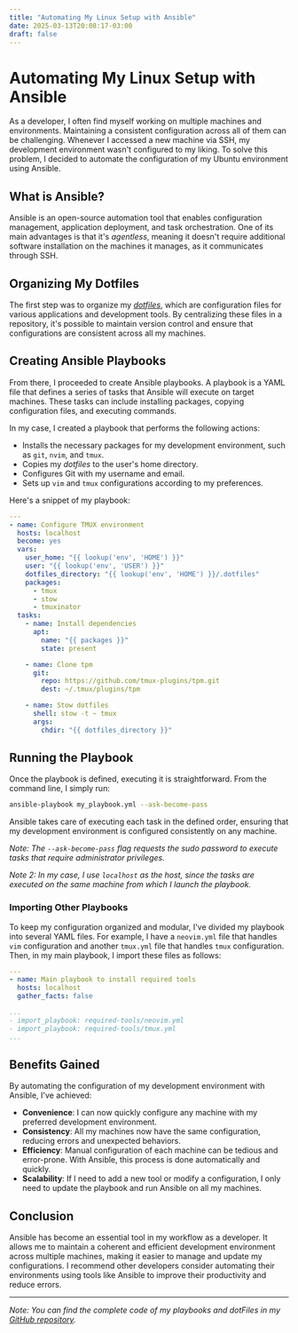 ```yaml
---
title: "Automating My Linux Setup with Ansible"
date: 2025-03-13T20:08:17-03:00
draft: false
---
```


# Automating My Linux Setup with Ansible

As a developer, I often find myself working on multiple machines and environments. Maintaining a consistent configuration across all of them can be challenging. Whenever I accessed a new machine via SSH, my development environment wasn't configured to my liking. To solve this problem, I decided to automate the configuration of my Ubuntu environment using Ansible.

## What is Ansible?

Ansible is an open-source automation tool that enables configuration management, application deployment, and task orchestration. One of its main advantages is that it's *agentless*, meaning it doesn't require additional software installation on the machines it manages, as it communicates through SSH.

## Organizing My Dotfiles

The first step was to organize my [*dotfiles*](https://github.com/aenrione/dotFiles), which are configuration files for various applications and development tools. By centralizing these files in a repository, it's possible to maintain version control and ensure that configurations are consistent across all my machines.

## Creating Ansible Playbooks

From there, I proceeded to create Ansible playbooks. A playbook is a YAML file that defines a series of tasks that Ansible will execute on target machines. These tasks can include installing packages, copying configuration files, and executing commands.

In my case, I created a playbook that performs the following actions:

- Installs the necessary packages for my development environment, such as `git`, `nvim`, and `tmux`.
- Copies my *dotfiles* to the user's home directory.
- Configures Git with my username and email.
- Sets up `vim` and `tmux` configurations according to my preferences.

Here's a snippet of my playbook:

```yaml
---
- name: Configure TMUX environment
  hosts: localhost
  become: yes
  vars:
    user_home: "{{ lookup('env', 'HOME') }}"
    user: "{{ lookup('env', 'USER') }}"
    dotfiles_directory: "{{ lookup('env', 'HOME') }}/.dotfiles"
    packages:
      - tmux
      - stow
      - tmuxinator
  tasks:
    - name: Install dependencies
      apt:
        name: "{{ packages }}"
        state: present

    - name: Clone tpm
      git:
        repo: https://github.com/tmux-plugins/tpm.git
        dest: ~/.tmux/plugins/tpm

    - name: Stow dotfiles
      shell: stow -t ~ tmux
      args:
        chdir: "{{ dotfiles_directory }}"
```

## Running the Playbook

Once the playbook is defined, executing it is straightforward. From the command line, I simply run:

```bash
ansible-playbook my_playbook.yml --ask-become-pass
```

Ansible takes care of executing each task in the defined order, ensuring that my development environment is configured consistently on any machine.

*Note: The `--ask-become-pass` flag requests the sudo password to execute tasks that require administrator privileges.*

*Note 2: In my case, I use `localhost` as the host, since the tasks are executed on the same machine from which I launch the playbook.*

### Importing Other Playbooks

To keep my configuration organized and modular, I've divided my playbook into several YAML files. For example, I have a `neovim.yml` file that handles `vim` configuration and another `tmux.yml` file that handles `tmux` configuration. Then, in my main playbook, I import these files as follows:

```yaml
---
- name: Main playbook to install required tools
  hosts: localhost
  gather_facts: false

...
- import_playbook: required-tools/neovim.yml
- import_playbook: required-tools/tmux.yml
...
```

## Benefits Gained

By automating the configuration of my development environment with Ansible, I've achieved:

- **Convenience**: I can now quickly configure any machine with my preferred development environment.
- **Consistency**: All my machines now have the same configuration, reducing errors and unexpected behaviors.
- **Efficiency**: Manual configuration of each machine can be tedious and error-prone. With Ansible, this process is done automatically and quickly.
- **Scalability**: If I need to add a new tool or modify a configuration, I only need to update the playbook and run Ansible on all my machines.

## Conclusion

Ansible has become an essential tool in my workflow as a developer. It allows me to maintain a coherent and efficient development environment across multiple machines, making it easier to manage and update my configurations. I recommend other developers consider automating their environments using tools like Ansible to improve their productivity and reduce errors.

---

*Note: You can find the complete code of my playbooks and *dotFiles* in my [GitHub repository](https://github.com/aenrione/dotFiles/tree/main/ansible).*
